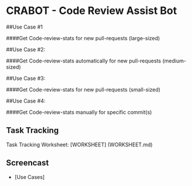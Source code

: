 # CRABOT - Code Review Assist Bot

##Use Case #1 

####Get Code-review-stats for new pull-requests (large-sized)

##Use Case #2: 

####Get Code-review-stats automatically for new pull-requests (medium-sized) 

##Use Case #3: 

####Get Code-review-stats for new pull-requests (small-sized) 

##Use Case #4: 

####Get Code-review-stats manually for specific commit(s)

## Task Tracking

Task Tracking Worksheet: [WORKSHEET] (WORKSHEET.md)

## Screencast

+ [Use Cases] 
